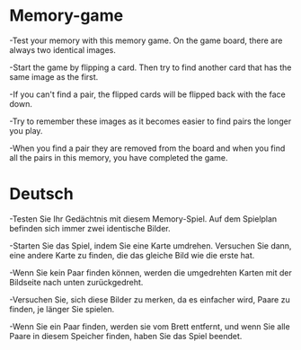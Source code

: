 # Memory-game

-Test your memory with this memory game. On the game board, there are always two identical images.

-Start the game by flipping a card. Then try to find another card that has the same image as the first.

-If you can't find a pair, the flipped cards will be flipped back with the face down.

-Try to remember these images as it becomes easier to find pairs the longer you play.

-When you find a pair they are removed from the board and when you find all the pairs in this memory, you have completed the game.

# Deutsch 

-Testen Sie Ihr Gedächtnis mit diesem Memory-Spiel. Auf dem Spielplan befinden sich immer zwei identische Bilder.

-Starten Sie das Spiel, indem Sie eine Karte umdrehen. Versuchen Sie dann, eine andere Karte zu finden, die das gleiche Bild wie die erste hat.

-Wenn Sie kein Paar finden können, werden die umgedrehten Karten mit der Bildseite nach unten zurückgedreht.

-Versuchen Sie, sich diese Bilder zu merken, da es einfacher wird, Paare zu finden, je länger Sie spielen.

-Wenn Sie ein Paar finden, werden sie vom Brett entfernt, und wenn Sie alle Paare in diesem Speicher finden, haben Sie das Spiel beendet.
